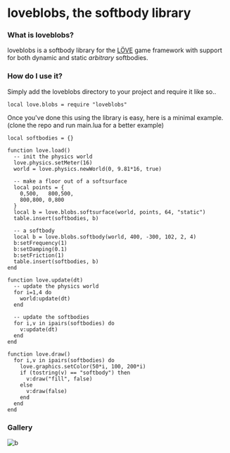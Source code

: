 # loveblobs, the softbody library

### What is loveblobs?
loveblobs is a softbody library for the [LÖVE](https://love2d.org/) game framework with support for both dynamic and static *arbitrary* softbodies.

### How do I use it?
Simply add the loveblobs directory to your project and require it like so..
```
local love.blobs = require "loveblobs"
```

Once you've done this using the library is easy, here is a minimal example. (clone the repo and run main.lua for a better example)
```
local softbodies = {}

function love.load()
  -- init the physics world
  love.physics.setMeter(16)
  world = love.physics.newWorld(0, 9.81*16, true)

  -- make a floor out of a softsurface
  local points = {
    0,500,   800,500,
    800,800, 0,800
  }
  local b = love.blobs.softsurface(world, points, 64, "static")
  table.insert(softbodies, b)

  -- a softbody
  local b = love.blobs.softbody(world, 400, -300, 102, 2, 4)
  b:setFrequency(1)
  b:setDamping(0.1)
  b:setFriction(1)
  table.insert(softbodies, b)
end

function love.update(dt)
  -- update the physics world
  for i=1,4 do
    world:update(dt)
  end

  -- update the softbodies
  for i,v in ipairs(softbodies) do
    v:update(dt)
  end
end

function love.draw()
  for i,v in ipairs(softbodies) do
    love.graphics.setColor(50*i, 100, 200*i)
    if (tostring(v) == "softbody") then
      v:draw("fill", false)
    else
      v:draw(false)
    end
  end
end
```


### Gallery
![b](https://i.imgur.com/7qP6mBg.gif)
